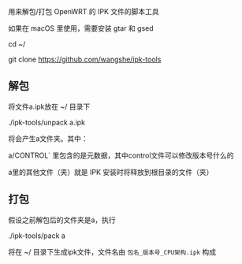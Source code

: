 用来解包/打包 OpenWRT 的 IPK 文件的脚本工具

如果在 macOS 里使用，需要安装 gtar 和 gsed

cd ~/

git clone https://github.com/wangshe/ipk-tools

## 解包

将文件a.ipk放在 ~/ 目录下

./ipk-tools/unpack a.ipk

将会产生a文件夹。其中：

a/CONTROL` 里包含的是元数据，其中control文件可以修改版本号什么的

a里的其他文件（夹）就是 IPK 安装时将释放到根目录的文件（夹）

## 打包

假设之前解包后的文件夹是a，执行

./ipk-tools/pack a

将在 ~/ 目录下生成ipk文件，文件名由 `包名_版本号_CPU架构.ipk` 构成
